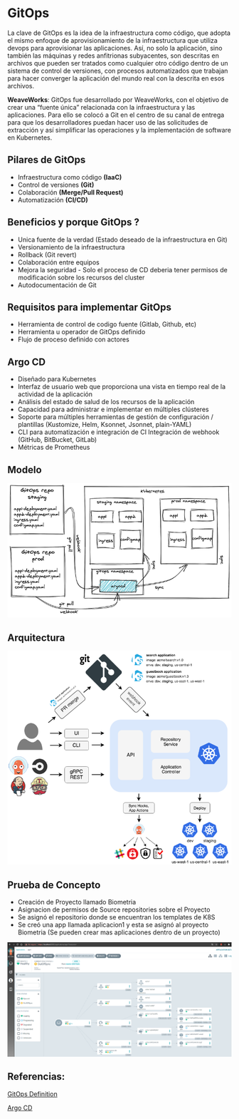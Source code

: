 # GitOps 

La clave de GitOps es la idea de la infraestructura como código, que adopta el mismo enfoque de aprovisionamiento de la infraestructura que utiliza devops para aprovisionar las aplicaciones. 
Así, no solo la aplicación, sino también las máquinas y redes anfitrionas subyacentes, son descritas en archivos que pueden ser tratados como cualquier otro código dentro de un sistema de control de versiones, con procesos automatizados que trabajan para hacer converger la aplicación del mundo real con la descrita en esos archivos.


**WeaveWorks**: GitOps fue desarrollado por WeaveWorks, con el objetivo de crear una “fuente única” relacionada con la infraestructura y las aplicaciones.
Para ello se colocó a Git en el centro de su canal de entrega para que los desarrolladores puedan hacer uso de las solicitudes de extracción y así simplificar las operaciones y la implementación de software en Kubernetes.

## Pilares de GitOps

 - Infraestructura como código **(IaaC)**
 - Control de versiones **(Git)**
 - Colaboración **(Merge/Pull Request)**
 - Automatización **(CI/CD)**

## Beneficios y porque GitOps ?

* Unica fuente de la verdad (Estado deseado de la infraestructura en Git)
* Versionamiento de la infraestructura
* Rollback (Git revert)
* Colaboración entre equipos
* Mejora la seguridad - Solo el proceso de CD deberia tener permisos de modificación sobre los recursos del cluster
* Autodocumentación de Git

## Requisitos para implementar GitOps

* Herramienta de control de codigo fuente (Gitlab, Github, etc)
* Herramienta u operador de GitOps definido
* Flujo de proceso definido con actores


## Argo CD


* Diseñado para Kubernetes
* Interfaz de usuario web que proporciona una vista en tiempo real de la actividad de la aplicación
* Análisis del estado de salud de los recursos de la aplicación
* Capacidad para administrar e implementar en múltiples clústeres
* Soporte para múltiples herramientas de gestión de configuración / plantillas (Kustomize, Helm, Ksonnet, Jsonnet, plain-YAML)
* CLI para automatización e integración de CI
Integración de webhook (GitHub, BitBucket, GitLab)
* Métricas de Prometheus

## Modelo

![Argo CD Design](./images/design-argocd.PNG)

## Arquitectura

![Arquitectura](./images/arquitecture-argo.png)

## Prueba de Concepto

- Creación de Proyecto llamado Biometria
- Asignacion de permisos de Source repositories sobre el Proyecto
- Se asignó el repositorio donde se encuentran los templates de K8S
- Se creó una app llamada aplicacion1 y esta se asignó al proyecto Biometria (Se pueden crear mas aplicaciones dentro de un proyecto)

![Dashboard](./images/argocd-dashboard.png)


## Referencias:

[GitOps Definition](https://www.weave.works/blog/what-is-gitops-really)

[Argo CD](https://argo-cd.readthedocs.io/en/stable/)